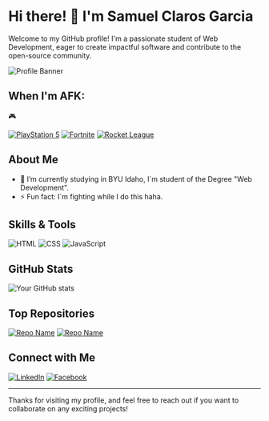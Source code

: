 # Hi there! 👋 I'm Samuel Claros Garcia

Welcome to my GitHub profile! I'm a passionate student of Web Development, eager to create impactful software and contribute to the open-source community.

![Profile Banner](file:///C:/Users/Usuario/Downloads/banner.png)

## When I'm AFK:
🎮

[![PlayStation 5](https://img.shields.io/badge/PlayStation%205-blue?style=for-the-badge&logo=playstation)](https://www.playstation.com)
[![Fortnite](https://img.shields.io/badge/Fortnite-Game-blue?style=for-the-badge&logo=fortnite)](https://www.epicgames.com/fortnite) 
[![Rocket League](https://img.shields.io/badge/Rocket%20League-Game-blue?style=for-the-badge&logo=rocketleague)](https://www.rocketleague.com)

## About Me

- 🌱 I’m currently studying in BYU Idaho, I´m student of the Degree "Web Development".
- ⚡ Fun fact: I´m fighting while I do this haha.

## Skills & Tools

![HTML](https://img.shields.io/badge/HTML5-E34F26?style=for-the-badge&logo=html5&logoColor=white) 
![CSS](https://img.shields.io/badge/CSS3-1572B6?style=for-the-badge&logo=css3&logoColor=white) 
![JavaScript](https://img.shields.io/badge/JavaScript-F7DF1E?style=for-the-badge&logo=javascript&logoColor=black)

## GitHub Stats

![Your GitHub stats](https://github-readme-stats.vercel.app/api?username=yourusername&show_icons=true&theme=radical)

## Top Repositories

[![Repo Name](https://github-readme-stats.vercel.app/api/pin/?username=samiclaros&repo=reponame&theme=radical)](https://github.com/samiclaros/wdd231)
[![Repo Name](https://github-readme-stats.vercel.app/api/pin/?username=samiclaros&repo=reponame&theme=radical)](https://github.com/samiclaros/wdd131)

## Connect with Me

[![LinkedIn](https://img.shields.io/badge/LinkedIn-YourName-blue)](https://www.linkedin.com/in/samuel-claros-garcia/)
[![Facebook](https://img.shields.io/badge/Facebook-YourName-blue)](https://www.facebook.com/samuel.clarosgarcia/)


---

Thanks for visiting my profile, and feel free to reach out if you want to collaborate on any exciting projects!
